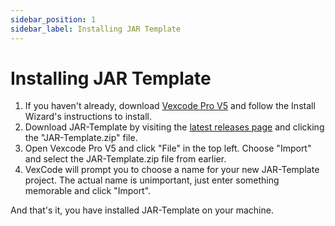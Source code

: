 ```yaml
---
sidebar_position: 1
sidebar_label: Installing JAR Template
---
```


# Installing JAR Template

1. If you haven't already, download [Vexcode Pro V5](https://www.vexrobotics.com/vexcode/pro-v5) and follow the Install Wizard's instructions to install.
2. Download JAR-Template by visiting the [latest releases page](https://github.com/2775Josh/JAR-Template/releases/latest) and clicking the "JAR-Template.zip" file.
3. Open Vexcode Pro V5 and click "File" in the top left. Choose "Import" and select the JAR-Template.zip file from earlier. 
4. VexCode will prompt you to choose a name for your new JAR-Template project. The actual name is unimportant, just enter something memorable and click "Import".

And that's it, you have installed JAR-Template on your machine.
